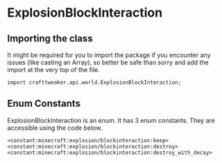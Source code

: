 # ExplosionBlockInteraction

## Importing the class

It might be required for you to import the package if you encounter any issues (like casting an Array), so better be safe than sorry and add the import at the very top of the file.
```zenscript
import crafttweaker.api.world.ExplosionBlockInteraction;
```


## Enum Constants

ExplosionBlockInteraction is an enum. It has 3 enum constants. They are accessible using the code below.

```zenscript
<constant:minecraft:explosion/blockinteraction:keep>
<constant:minecraft:explosion/blockinteraction:destroy>
<constant:minecraft:explosion/blockinteraction:destroy_with_decay>
```
